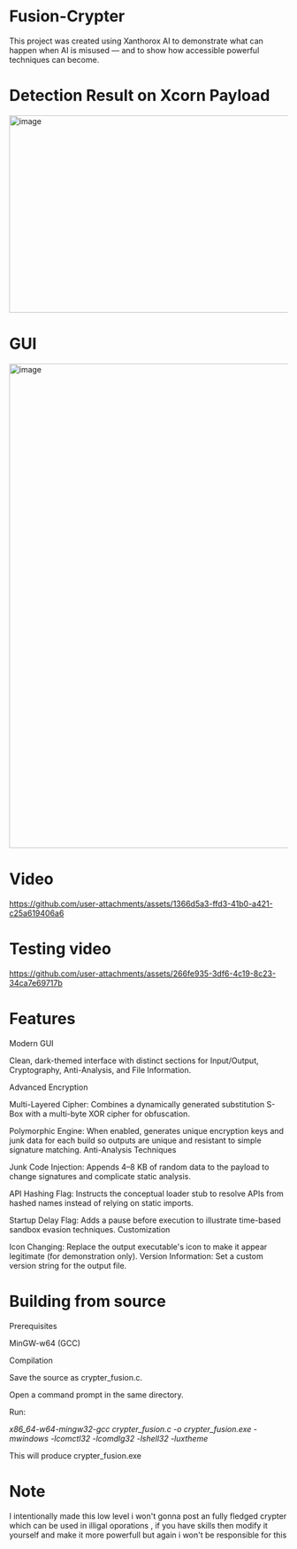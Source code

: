 # Fusion-Crypter

This project was created using Xanthorox AI to demonstrate what can happen when AI is misused — and to show how accessible powerful techniques can become.

# Detection Result on Xcorn Payload

<img width="1135" height="356" alt="image" src="https://github.com/user-attachments/assets/87123e9d-cc78-42b2-8287-7f3d684817a7" />



# GUI

<img width="1216" height="874" alt="image" src="https://github.com/user-attachments/assets/94303b19-56c2-459a-b4f7-f957c0945bcd" />


# Video

https://github.com/user-attachments/assets/1366d5a3-ffd3-41b0-a421-c25a619406a6



# Testing video



https://github.com/user-attachments/assets/266fe935-3df6-4c19-8c23-34ca7e69717b




# Features

Modern GUI

Clean, dark-themed interface with distinct sections for Input/Output, Cryptography, Anti-Analysis, and File Information.

Advanced Encryption

Multi-Layered Cipher: Combines a dynamically generated substitution S-Box with a multi-byte XOR cipher for obfuscation.

Polymorphic Engine: When enabled, generates unique encryption keys and junk data for each build so outputs are unique and resistant to simple signature matching.
Anti-Analysis Techniques

Junk Code Injection: Appends 4–8 KB of random data to the payload to change signatures and complicate static analysis.

API Hashing Flag: Instructs the conceptual loader stub to resolve APIs from hashed names instead of relying on static imports.

Startup Delay Flag: Adds a pause before execution to illustrate time-based sandbox evasion techniques.
Customization

Icon Changing: Replace the output executable's icon to make it appear legitimate (for demonstration only).
Version Information: Set a custom version string for the output file.


# Building from source

Prerequisites

MinGW-w64 (GCC)

Compilation

Save the source as crypter_fusion.c.

Open a command prompt in the same directory.

Run:

*x86_64-w64-mingw32-gcc crypter_fusion.c -o crypter_fusion.exe -mwindows -lcomctl32 -lcomdlg32 -lshell32 -luxtheme*

This will produce crypter_fusion.exe


# Note 

I intentionally made this low level i won't gonna post an fully fledged crypter which can be used in illigal oporations , if you have skills then modify it yourself and make it more powerfull but again i won't be responsible for this


